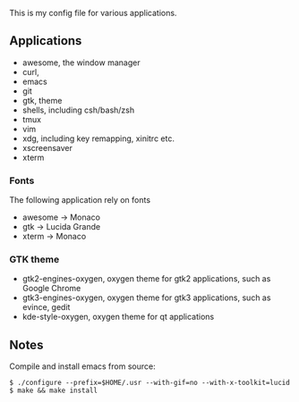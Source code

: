 This is my config file for various applications.

## Applications
- awesome, the window manager
- curl,
- emacs
- git
- gtk, theme
- shells, including csh/bash/zsh
- tmux
- vim
- xdg, including key remapping, xinitrc etc.
- xscreensaver
- xterm

### Fonts ###
The following application rely on fonts
- awesome -> Monaco
- gtk     -> Lucida Grande
- xterm   -> Monaco

### GTK theme ###
- gtk2-engines-oxygen, oxygen theme for gtk2 applications, such as Google Chrome
- gtk3-engines-oxygen, oxygen theme for gtk3 applications, such as evince, gedit
- kde-style-oxygen, oxygen theme for qt applications

## Notes

Compile and install emacs from source:

    $ ./configure --prefix=$HOME/.usr --with-gif=no --with-x-toolkit=lucid
    $ make && make install

